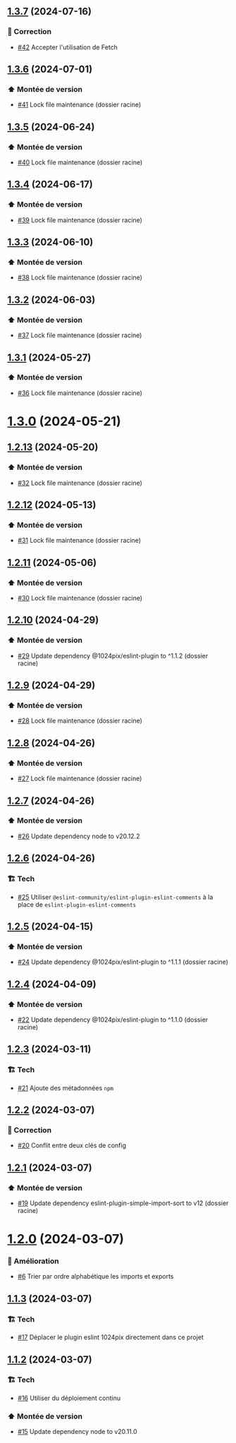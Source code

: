 ## [1.3.7](https://github.com/1024pix/eslint-config/compare/v1.3.6...v1.3.7) (2024-07-16)

### :bug: Correction

- [#42](https://github.com/1024pix/eslint-config/pull/42) Accepter l'utilisation de Fetch

## [1.3.6](https://github.com/1024pix/eslint-config/compare/v1.3.5...v1.3.6) (2024-07-01)

### :arrow_up: Montée de version

- [#41](https://github.com/1024pix/eslint-config/pull/41) Lock file maintenance (dossier racine)

## [1.3.5](https://github.com/1024pix/eslint-config/compare/v1.3.4...v1.3.5) (2024-06-24)

### :arrow_up: Montée de version

- [#40](https://github.com/1024pix/eslint-config/pull/40) Lock file maintenance (dossier racine)

## [1.3.4](https://github.com/1024pix/eslint-config/compare/v1.3.3...v1.3.4) (2024-06-17)

### :arrow_up: Montée de version

- [#39](https://github.com/1024pix/eslint-config/pull/39) Lock file maintenance (dossier racine)

## [1.3.3](https://github.com/1024pix/eslint-config/compare/v1.3.2...v1.3.3) (2024-06-10)

### :arrow_up: Montée de version

- [#38](https://github.com/1024pix/eslint-config/pull/38) Lock file maintenance (dossier racine)

## [1.3.2](https://github.com/1024pix/eslint-config/compare/v1.3.1...v1.3.2) (2024-06-03)

### :arrow_up: Montée de version

- [#37](https://github.com/1024pix/eslint-config/pull/37) Lock file maintenance (dossier racine)

## [1.3.1](https://github.com/1024pix/eslint-config/compare/v1.3.0...v1.3.1) (2024-05-27)

### :arrow_up: Montée de version

- [#36](https://github.com/1024pix/eslint-config/pull/36) Lock file maintenance (dossier racine)

# [1.3.0](https://github.com/1024pix/eslint-config/compare/v1.2.13...v1.3.0) (2024-05-21)

## [1.2.13](https://github.com/1024pix/eslint-config/compare/v1.2.12...v1.2.13) (2024-05-20)

### :arrow_up: Montée de version

- [#32](https://github.com/1024pix/eslint-config/pull/32) Lock file maintenance (dossier racine)

## [1.2.12](https://github.com/1024pix/eslint-config/compare/v1.2.11...v1.2.12) (2024-05-13)

### :arrow_up: Montée de version

- [#31](https://github.com/1024pix/eslint-config/pull/31) Lock file maintenance (dossier racine)

## [1.2.11](https://github.com/1024pix/eslint-config/compare/v1.2.10...v1.2.11) (2024-05-06)

### :arrow_up: Montée de version

- [#30](https://github.com/1024pix/eslint-config/pull/30) Lock file maintenance (dossier racine)

## [1.2.10](https://github.com/1024pix/eslint-config/compare/v1.2.9...v1.2.10) (2024-04-29)

### :arrow_up: Montée de version

- [#29](https://github.com/1024pix/eslint-config/pull/29) Update dependency @1024pix/eslint-plugin to ^1.1.2 (dossier racine)

## [1.2.9](https://github.com/1024pix/eslint-config/compare/v1.2.8...v1.2.9) (2024-04-29)

### :arrow_up: Montée de version

- [#28](https://github.com/1024pix/eslint-config/pull/28) Lock file maintenance (dossier racine)

## [1.2.8](https://github.com/1024pix/eslint-config/compare/v1.2.7...v1.2.8) (2024-04-26)

### :arrow_up: Montée de version

- [#27](https://github.com/1024pix/eslint-config/pull/27) Lock file maintenance (dossier racine)

## [1.2.7](https://github.com/1024pix/eslint-config/compare/v1.2.6...v1.2.7) (2024-04-26)

### :arrow_up: Montée de version

- [#26](https://github.com/1024pix/eslint-config/pull/26) Update dependency node to v20.12.2

## [1.2.6](https://github.com/1024pix/eslint-config/compare/v1.2.5...v1.2.6) (2024-04-26)

### :building_construction: Tech

- [#25](https://github.com/1024pix/eslint-config/pull/25) Utiliser `@eslint-community/eslint-plugin-eslint-comments` à la place de `eslint-plugin-eslint-comments`

## [1.2.5](https://github.com/1024pix/eslint-config/compare/v1.2.4...v1.2.5) (2024-04-15)

### :arrow_up: Montée de version

- [#24](https://github.com/1024pix/eslint-config/pull/24) Update dependency @1024pix/eslint-plugin to ^1.1.1 (dossier racine)

## [1.2.4](https://github.com/1024pix/eslint-config/compare/v1.2.3...v1.2.4) (2024-04-09)

### :arrow_up: Montée de version

- [#22](https://github.com/1024pix/eslint-config/pull/22) Update dependency @1024pix/eslint-plugin to ^1.1.0 (dossier racine)

## [1.2.3](https://github.com/1024pix/eslint-config/compare/v1.2.2...v1.2.3) (2024-03-11)

### :building_construction: Tech

- [#21](https://github.com/1024pix/eslint-config/pull/21) Ajoute des métadonnées `npm`

## [1.2.2](https://github.com/1024pix/eslint-config/compare/v1.2.1...v1.2.2) (2024-03-07)

### :bug: Correction

- [#20](https://github.com/1024pix/eslint-config/pull/20) Conflit entre deux clés de config

## [1.2.1](https://github.com/1024pix/eslint-config/compare/v1.2.0...v1.2.1) (2024-03-07)

### :arrow_up: Montée de version

- [#19](https://github.com/1024pix/eslint-config/pull/19) Update dependency eslint-plugin-simple-import-sort to v12 (dossier racine)

# [1.2.0](https://github.com/1024pix/eslint-config/compare/v1.1.3...v1.2.0) (2024-03-07)

### :rocket: Amélioration

- [#6](https://github.com/1024pix/eslint-config/pull/6) Trier par ordre alphabétique les imports et exports

## [1.1.3](https://github.com/1024pix/eslint-config/compare/v1.1.2...v1.1.3) (2024-03-07)

### :building_construction: Tech

- [#17](https://github.com/1024pix/eslint-config/pull/17) Déplacer le plugin eslint 1024pix directement dans ce projet

## [1.1.2](https://github.com/1024pix/eslint-config/compare/v1.1.1...v1.1.2) (2024-03-07)

### :building_construction: Tech

- [#16](https://github.com/1024pix/eslint-config/pull/16) Utiliser du déploiement continu

### :arrow_up: Montée de version

- [#15](https://github.com/1024pix/eslint-config/pull/15) Update dependency node to v20.11.0
